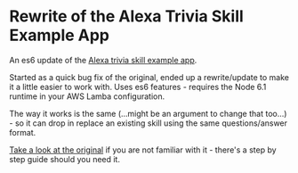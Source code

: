 # Rewrite of the Alexa Trivia Skill Example App

An es6 update of the [Alexa trivia skill example app](https://github.com/alexa/skill-sample-nodejs-trivia).

Started as a quick bug fix of the original, ended up a rewrite/update to make it a little easier to work with.
Uses es6 features - requires the Node 6.1 runtime in your AWS Lamba configuration.

The way it works is the same (...might be an argument to change that too...) - so it can drop in replace an existing skill using the same questions/answer format.

[Take a look at the original](https://github.com/alexa/skill-sample-nodejs-trivia) if you are not familiar with it - there's a step by step guide should you need it.
